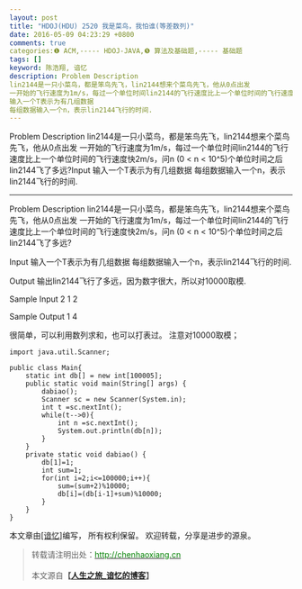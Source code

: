 ```yaml
---
layout: post
title: "HDOJ(HDU) 2520 我是菜鸟，我怕谁(等差数列)"
date: 2016-05-09 04:23:29 +0800
comments: true
categories:❶ ACM,----- HDOJ-JAVA,❺ 算法及基础题,----- 基础题
tags: []
keyword: 陈浩翔, 谙忆
description: Problem Description 
lin2144是一只小菜鸟，都是笨鸟先飞，lin2144想来个菜鸟先飞，他从0点出发 
一开始的飞行速度为1m/s，每过一个单位时间lin2144的飞行速度比上一个单位时间的飞行速度快2m/s，问n (0 < n < 10^5)个单位时间之后lin2144飞了多远?Input 
输入一个T表示为有几组数据 
每组数据输入一个n，表示lin2144飞行的时间. 
---
```



Problem Description 
lin2144是一只小菜鸟，都是笨鸟先飞，lin2144想来个菜鸟先飞，他从0点出发 
一开始的飞行速度为1m/s，每过一个单位时间lin2144的飞行速度比上一个单位时间的飞行速度快2m/s，问n (0 < n < 10^5)个单位时间之后lin2144飞了多远?Input 
输入一个T表示为有几组数据 
每组数据输入一个n，表示lin2144飞行的时间.
<!-- more -->
----------

Problem Description
lin2144是一只小菜鸟，都是笨鸟先飞，lin2144想来个菜鸟先飞，他从0点出发
一开始的飞行速度为1m/s，每过一个单位时间lin2144的飞行速度比上一个单位时间的飞行速度快2m/s，问n (0 < n < 10^5)个单位时间之后lin2144飞了多远?

 

Input
输入一个T表示为有几组数据
每组数据输入一个n，表示lin2144飞行的时间.

 

Output
输出lin2144飞行了多远，因为数字很大，所以对10000取模.

 

Sample Input
2
1
2
 

Sample Output
1
4


很简单，可以利用数列求和，也可以打表过。
注意对10000取模；

```
import java.util.Scanner;

public class Main{
	static int db[] = new int[100005];
	public static void main(String[] args) {
		dabiao();
		Scanner sc = new Scanner(System.in);
		int t =sc.nextInt();
		while(t-->0){
			int n =sc.nextInt();
			System.out.println(db[n]);
		}
	}
	private static void dabiao() {
		db[1]=1;
		int sum=1;
		for(int i=2;i<=100000;i++){
			sum=(sum+2)%10000;
			db[i]=(db[i-1]+sum)%10000;
		}
	}
}

```

本文章由<a href="http://chenhaoxiang.cn/">[谙忆]</a>编写， 所有权利保留。 
欢迎转载，分享是进步的源泉。
<blockquote cite='陈浩翔'>
<p background-color='#D3D3D3'>转载请注明出处：<a href='http://chenhaoxiang.cn'><font color="green">http://chenhaoxiang.cn</font></a><br><br>
本文源自<strong>【<a href='http://chenhaoxiang.cn' target='_blank'>人生之旅_谙忆的博客</a>】</strong></p>
</blockquote>
